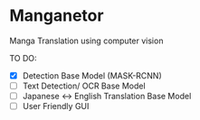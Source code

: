 # Manganetor
Manga Translation using computer vision

TO DO:
- [x] Detection Base Model (MASK-RCNN)
- [ ] Text Detection/ OCR Base Model
- [ ] Japanese <-> English Translation Base Model
- [ ] User Friendly GUI
